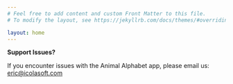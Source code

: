 ```yaml
---
# Feel free to add content and custom Front Matter to this file.
# To modify the layout, see https://jekyllrb.com/docs/themes/#overriding-theme-defaults

layout: home
---
```

**Support Issues?**

If you encounter issues with the Animal Alphabet app, please email us: [eric@icolasoft.com](mailto:eric@icolasoft.com)
